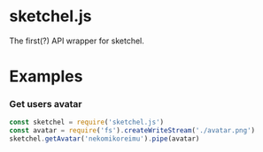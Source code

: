 # sketchel.js
The first(?) API wrapper for sketchel.

# Examples
### Get users avatar
```js
const sketchel = require('sketchel.js')
const avatar = require('fs').createWriteStream('./avatar.png')
sketchel.getAvatar('nekomikoreimu').pipe(avatar)
```
